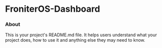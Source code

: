 FroniterOS-Dashboard
====================

### About

This is your project's README.md file. It helps users understand what your
project does, how to use it and anything else they may need to know.